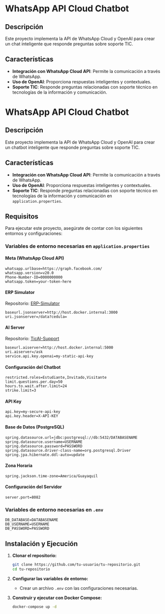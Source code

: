 # WhatsApp API Cloud Chatbot

## Descripción

Este proyecto implementa la API de WhatsApp Cloud y OpenAI para crear un chat inteligente que responde preguntas sobre soporte TIC.

## Características

- **Integración con WhatsApp Cloud API**: Permite la comunicación a través de WhatsApp.
- **Uso de OpenAI**: Proporciona respuestas inteligentes y contextuales.
- **Soporte TIC**: Responde preguntas relacionadas con soporte técnico en tecnologías de la información y comunicación.
# WhatsApp API Cloud Chatbot

## Descripción

Este proyecto implementa la API de WhatsApp Cloud y OpenAI para crear un chatbot inteligente que responde preguntas sobre soporte TIC.

## Características

- **Integración con WhatsApp Cloud API**: Permite la comunicación a través de WhatsApp.
- **Uso de OpenAI**: Proporciona respuestas inteligentes y contextuales.
- **Soporte TIC**: Responde preguntas relacionadas con soporte técnico en tecnologías de la información y comunicación en `application.properties`.

## Requisitos

Para ejecutar este proyecto, asegúrate de contar con los siguientes entornos y configuraciones:

### Variables de entorno necesarias en `application.properties`

#### **Meta (WhatsApp Cloud API)**
```properties
whatsapp.urlbase=https://graph.facebook.com/
whatsapp.version=v20.0
Phone-Number-ID=0000000000
whatsapp.token=your-token-here
```

#### **ERP Simulator**
Repositorio: [ERP-Simulator](#)
```properties
baseurl.jsonserver=http://host.docker.internal:3000
uri.jsonserver=/data?cedula=
```

#### **AI Server**
Repositorio: [TicAI-Support](https://github.com/PePeWee07/TicAI-Support.git)
```properties
baseurl.aiserver=http://host.docker.internal:5000
uri.aiserver=/ask
service.api.key.openai=my-static-api-key
```

#### **Configuración del Chatbot**
```properties
restricted.roles=Estudiante,Invitado,Visitante
limit.questions.per.day=50
hours.to.wait.after.limit=24
strike.limit=3
```

#### **API Key**
```properties
api.key=my-secure-api-key
api.key.header=X-API-KEY
```

#### **Base de Datos (PostgreSQL)**
```properties
spring.datasource.url=jdbc:postgresql://db:5432/DATABASENAME
spring.datasource.username=USERNAME
spring.datasource.password=PASSWORD
spring.datasource.driver-class-name=org.postgresql.Driver
spring.jpa.hibernate.ddl-auto=update
```

#### **Zona Horaria**
```properties
spring.jackson.time-zone=America/Guayaquil
```

#### **Configuración del Servidor**
```properties
server.port=8082
```
### Variables de entorno necesarias en `.env`
```properties
DB_DATABASE=DATABASENAME
DB_USERNAME=USERNAME
DB_PASSWORD=PASSWORD
```

## Instalación y Ejecución

1. **Clonar el repositorio:**
   ```sh
   git clone https://github.com/tu-usuario/tu-repositorio.git
   cd tu-repositorio
   ```

2. **Configurar las variables de entorno:**
   - Crear un archivo `.env` con las configuraciones necesarias.

3. **Construir y ejecutar con Docker Compose:**
   ```sh
   docker-compose up -d
   ```


